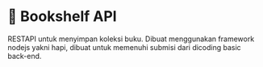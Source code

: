 # 📒 Bookshelf API
RESTAPI untuk menyimpan koleksi buku. Dibuat menggunakan framework nodejs yakni hapi, dibuat untuk memenuhi submisi dari dicoding basic back-end.